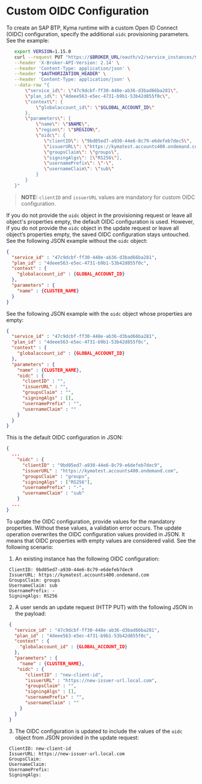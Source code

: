 # Custom OIDC Configuration

To create an SAP BTP, Kyma runtime with a custom Open ID Connect (OIDC) configuration, specify the additional `oidc` provisioning parameters. See the example:

```bash
   export VERSION=1.15.0
   curl --request PUT "https://$BROKER_URL/oauth/v2/service_instances/$INSTANCE_ID?accepts_incomplete=true" \
   --header 'X-Broker-API-Version: 2.14' \
   --header 'Content-Type: application/json' \
   --header "$AUTHORIZATION_HEADER" \
   --header 'Content-Type: application/json' \
   --data-raw "{
       \"service_id\": \"47c9dcbf-ff30-448e-ab36-d3bad66ba281\",
       \"plan_id\": \"4deee563-e5ec-4731-b9b1-53b42d855f0c\",
       \"context\": {
           \"globalaccount_id\": \"$GLOBAL_ACCOUNT_ID\"
       },
       \"parameters\": {
           \"name\": \"$NAME\",
           \"region\": \"$REGION\",
           \"oidc\": {
              \"clientID\": \"9bd05ed7-a930-44e6-8c79-e6defeb7dec5\",
              \"issuerURL\": \"https://kymatest.accounts400.ondemand.com\",
              \"groupsClaim\": \"groups\",
              \"signingAlgs\": [\"RS256\"],
              \"usernamePrefix\": \"-\",
              \"usernameClaim\": \"sub\"
           }
       }
   }"
```
> **NOTE:** `clientID` and `issuerURL` values are mandatory for custom OIDC configuration.

If you do not provide the `oidc` object in the provisioning request or leave all object's properties empty, the default OIDC configuration is used.
However, if you do not provide the `oidc` object in the update request or leave all object’s properties empty, the saved OIDC configuration stays untouched.
See the following JSON example without the `oidc` object:
```json
{
  "service_id" : "47c9dcbf-ff30-448e-ab36-d3bad66ba281",
  "plan_id" : "4deee563-e5ec-4731-b9b1-53b42d855f0c",
  "context" : {
    "globalaccount_id" : {GLOBAL_ACCOUNT_ID}
  },
  "parameters" : {
    "name" : {CLUSTER_NAME}
  }
}
```
See the following JSON example with the `oidc` object whose properties are empty:
```json
{
  "service_id" : "47c9dcbf-ff30-448e-ab36-d3bad66ba281",
  "plan_id" : "4deee563-e5ec-4731-b9b1-53b42d855f0c",
  "context" : {
    "globalaccount_id" : {GLOBAL_ACCOUNT_ID}
  },
  "parameters" : {
    "name" : {CLUSTER_NAME},
    "oidc" : {
      "clientID" : "",
      "issuerURL" : "",
      "groupsClaim" : "",
      "signingAlgs" : [],
      "usernamePrefix" : "",
      "usernameClaim" : ""
    }
  }
}
```
This is the default OIDC configuration in JSON:
```json
{
  ...
    "oidc" : {
      "clientID" : "9bd05ed7-a930-44e6-8c79-e6defeb7dec9",
      "issuerURL" : "https://kymatest.accounts400.ondemand.com",
      "groupsClaim" : "groups",
      "signingAlgs" : ["RS256"],
      "usernamePrefix" : "-",
      "usernameClaim" : "sub"
    }
  ...
}
```

To update the OIDC configuration, provide values for the mandatory properties. Without these values, a validation error occurs.
The update operation overwrites the OIDC configuration values provided in JSON. It means that OIDC properties with empty values are considered valid. See the following scenario:

   1. An existing instance has the following OIDC configuration:
   ```
    ClientID: 9bd05ed7-a930-44e6-8c79-e6defeb7dec9
    IssuerURL: https://kymatest.accounts400.ondemand.com
    GroupsClaim: groups
    UsernameClaim: sub
    UsernamePrefix: -
    SigningAlgs: RS256
   ```
   2. A user sends an update request (HTTP PUT) with the following JSON in the payload:
   ```json
    {
      "service_id" : "47c9dcbf-ff30-448e-ab36-d3bad66ba281",
      "plan_id" : "4deee563-e5ec-4731-b9b1-53b42d855f0c",
      "context" : {
        "globalaccount_id" : {GLOBAL_ACCOUNT_ID}
      },
      "parameters" : {
        "name" : {CLUSTER_NAME},
       "oidc" : {
          "clientID" : "new-client-id",
          "issuerURL" : "https://new-issuer-url.local.com",
          "groupsClaim" : "",
          "signingAlgs" : [],
          "usernamePrefix" : "",
          "usernameClaim" : ""
        }
      }
    }
  ```
   3. The OIDC configuration is updated to include the values of the `oidc` object from JSON provided in the update request:
   ```
    ClientID: new-client-id
    IssuerURL: https://new-issuer-url.local.com
    GroupsClaim:
    UsernameClaim:
    UsernamePrefix:
    SigningAlgs:
   ```
